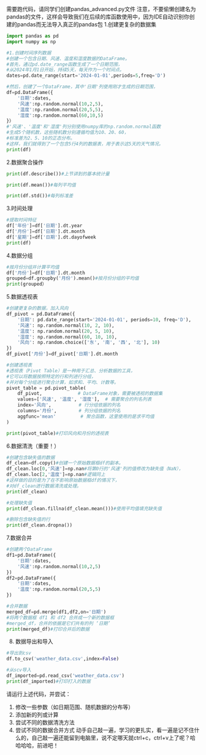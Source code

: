 需要跑代码，请同学们创建pandas_advanced.py文件
注意，不要偷懒创建名为pandas的文件，这样会导致我们在后续的库函数使用中，因为IDE自动识别你创建的pandas而无法导入真正的pandas包
1.创建更复杂的数据集
```python
import pandas as pd
import numpy as np

#1.创建时间序列数据
#创建一个包含日期、风速、温度和湿度数据的DataFrame。
#首先，通过pd.date_range函数生成了一个日期范围，
#从2024年1月1日开始，持续5天，每天作为一个时间点。
dates=pd.date_range(start='2024-01-01',periods=5,freq='D')

#然后，创建了一个DataFrame，其中'日期'列使用刚才生成的日期范围，
df=pd.DataFrame({
    '日期':dates,
    '风速':np.random.normal(10,2,5),
    '温度':np.random.normal(20,5,5),
    '湿度':np.random.normal(60,10,5)
}）
#'风速'、'温度'和'湿度'列分别使用numpy库的np.random.normal函数
#生成5个随机数，这些随机数分别遵循均值为10、20、60，
#标准差为2、5、10的正态分布。
#这样，我们就得到了一个包含5行4列的数据表，用于表示这5天的天气情况。
print(df)
```
2.数据聚合操作
```python
print(df.describe())#上节讲到的基本统计量

print(df.mean())#每列平均值

print(df.std())#每列标准差
```
3.时间处理
```python
#提取时间特征
df['年份']=df['日期'].dt.year
df['月份']=df['日期'].dt.month
df['星期']=df['日期'].dt.dayofweek
print(df)
```
4.数据分组
```python
#按月份分组并计算平均值
df['月份']=df['日期'].dt.month
grouped=df.groupby('月份').mean()#按月份分组的平均值
print(grouped）
```
5.数据透视表
```python
#创建更复杂的数据，加入风向
df_pivot = pd.DataFrame({
    '日期': pd.date_range(start='2024-01-01', periods=10, freq='D'),
    '风速': np.random.normal(10, 2, 10),
    '温度': np.random.normal(20, 5, 10),
    '湿度': np.random.normal(60, 10, 10),
    '风向': np.random.choice(['东', '南', '西', '北'], 10)
})
df_pivot['月份']=df_pivot['日期'].dt.month

#创建透视表
#透视表（Pivot Table）是一种用于汇总、分析数据的工具，
#它可以将数据按照特定的行和列进行分组，
#并对每个分组进行聚合计算，如求和、平均、计数等。
pivot_table = pd.pivot_table(
    df_pivot,             # DataFrame对象，需要被透视的数据集
    values=['风速', '温度', '湿度'],  # 需要聚合的列名列表
    index='风向',          # 行分组依据的列名
    columns='月份',        # 列分组依据的列名
    aggfunc='mean'         # 聚合函数，这里使用的是求平均值
)

print(pivot_table)#打印风向和月份的透视表
```
6.数据清洗（重要！）
```python
#创建包含缺失值的数据
df_clean=df.copy()#创建一个原始数据框df的副本。
df_clean.loc[0,'风速']=np.nan#将第0行的'风速'列的值修改为缺失值（NaN），
df_clean.loc[2,'温度']=np.nan#逻辑同上
#这样做的目的是为了在不影响原始数据框df的情况下，
#对df_clean进行数据清洗或处理。
print(df_clean)

#处理缺失值
print(df_clean.fillna(df_clean.mean()))#使用平均值填充缺失值

#删除包含缺失值的行
print(df_clean.dropna())
```
7.数据合并
```python
#创建两个DataFrame
df1=pd.DataFrame({
    '日期':dates,
    '风速':np.random.normal(10,2,5)
})
df2=pd.DataFrame({
    '日期':dates,
    '温度':np.random.normal(20,5,5)
})

#合并数据
merged_df=pd.merge(df1,df2,on='日期')
#将两个数据框 df1 和 df2 合并成一个新的数据框 
#merged_df，合并的依据是它们共有的列 ‘日期’
print(merged_df)#打印合并后的数据
```
8. 数据导出和导入
```python
#导出到csv
df.to_csv('weather_data.csv',index=False)

#从scv导入
df_imported=pd.read_csv('weather_data.csv')
print(df_imported)#打印打入的数据
```
请运行上述代码，并尝试：
1. 修改一些参数（如日期范围、随机数据的分布等）
2. 添加新的列或计算
3. 尝试不同的数据清洗方法
4. 尝试不同的数据合并方式
动手自己敲一遍，学习的更扎实，看一遍是记不住什么的，自己敲一遍还能留到电脑里，说不定哪天就ctrl+c，ctrl+v上了呢？哈哈哈哈，前进吧！